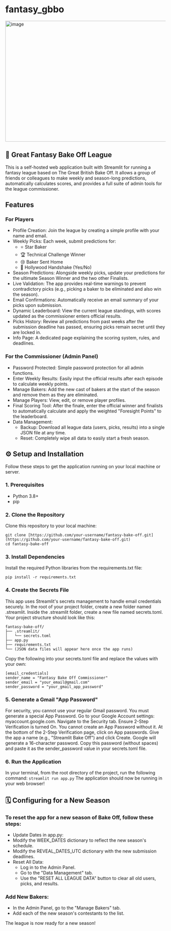 # fantasy_gbbo

<img width="1430" height="379" alt="image" src="https://github.com/user-attachments/assets/34089df2-b520-44ed-b87f-013cdf843909" />

## 🧁 Great Fantasy Bake Off League
This is a self-hosted web application built with Streamlit for running a fantasy league based on The Great British Bake Off. It allows a group of friends or colleagues to make weekly and season-long predictions, automatically calculates scores, and provides a full suite of admin tools for the league commissioner.

## Features
### For Players
- Profile Creation: Join the league by creating a simple profile with your name and email.
- Weekly Picks: Each week, submit predictions for:
  - ⭐ Star Baker
  - 🏆 Technical Challenge Winner
  - 😢 Baker Sent Home
  - 🤝 Hollywood Handshake (Yes/No)
- Season Predictions: Alongside weekly picks, update your predictions for the ultimate Season Winner and the two other Finalists.
- Live Validation: The app provides real-time warnings to prevent contradictory picks (e.g., picking a baker to be eliminated and also win the season).
- Email Confirmations: Automatically receive an email summary of your picks upon submission.
- Dynamic Leaderboard: View the current league standings, with scores updated as the commissioner enters official results.
- Picks History: Review all predictions from past weeks after the submission deadline has passed, ensuring picks remain secret until they are locked in.
- Info Page: A dedicated page explaining the scoring system, rules, and deadlines.

### For the Commissioner (Admin Panel)
- Password Protected: Simple password protection for all admin functions.
- Enter Weekly Results: Easily input the official results after each episode to calculate weekly points.
- Manage Bakers: Add the new cast of bakers at the start of the season and remove them as they are eliminated.
- Manage Players: View, edit, or remove player profiles.
- Final Scoring Tool: After the finale, enter the official winner and finalists to automatically calculate and apply the weighted "Foresight Points" to the leaderboard.
- Data Management:
  - Backup: Download all league data (users, picks, results) into a single JSON file at any time.
  - Reset: Completely wipe all data to easily start a fresh season.

## ⚙️ Setup and Installation
Follow these steps to get the application running on your local machine or server.

### 1. Prerequisites
-  Python 3.8+
- pip

### 2. Clone the Repository
Clone this repository to your local machine:
```
git clone [https://github.com/your-username/fantasy-bake-off.git](https://github.com/your-username/fantasy-bake-off.git)
cd fantasy-bake-off
```

### 3. Install Dependencies
Install the required Python libraries from the requirements.txt file:

```pip install -r requirements.txt```

### 4. Create the Secrets File
This app uses Streamlit's secrets management to handle email credentials securely.
In the root of your project folder, create a new folder named .streamlit.
Inside the .streamlit folder, create a new file named secrets.toml.
Your project structure should look like this:
```
fantasy-bake-off/
├── .streamlit/
│   └── secrets.toml
├── app.py
├── requirements.txt
└── (JSON data files will appear here once the app runs)
```
Copy the following into your secrets.toml file and replace the values with your own:
```
[email_credentials]
sender_name = "Fantasy Bake Off Commissioner"
sender_email = "your_email@gmail.com"
sender_password = "your_gmail_app_password"
```

### 5. Generate a Gmail "App Password"
For security, you cannot use your regular Gmail password. You must generate a special App Password.
Go to your Google Account settings: myaccount.google.com.
Navigate to the Security tab.
Ensure 2-Step Verification is turned On. You cannot create an App Password without it.
At the bottom of the 2-Step Verification page, click on App passwords.
Give the app a name (e.g., "Streamlit Bake Off") and click Create.
Google will generate a 16-character password.  Copy this password (without spaces) and paste it as the sender_password value in your secrets.toml file.

### 6. Run the Application
In your terminal, from the root directory of the project, run the following command:
```streamlit run app.py```
The application should now be running in your web browser!

## 🗓️ Configuring for a New Season
### To reset the app for a new season of Bake Off, follow these steps:
- Update Dates in app.py:
- Modify the WEEK_DATES dictionary to reflect the new season's schedule.
- Modify the REVEAL_DATES_UTC dictionary with the new submission deadlines.
- Reset All Data:
  - Log in to the Admin Panel.
  - Go to the "Data Management" tab.
  - Use the "RESET ALL LEAGUE DATA" button to clear all old users, picks, and results.

### Add New Bakers:
- In the Admin Panel, go to the "Manage Bakers" tab.
- Add each of the new season's contestants to the list.

The league is now ready for a new season!
